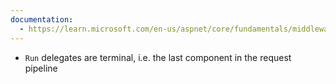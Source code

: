 ```yaml
---
documentation:
  - https://learn.microsoft.com/en-us/aspnet/core/fundamentals/middleware/
---
```

- `Run` delegates are terminal, i.e. the last component in the request pipeline